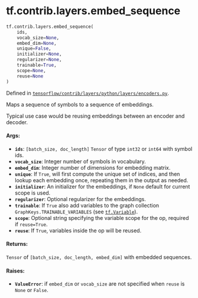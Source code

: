 <div itemscope itemtype="http://developers.google.com/ReferenceObject">
<meta itemprop="name" content="tf.contrib.layers.embed_sequence" />
<meta itemprop="path" content="Stable" />
</div>

# tf.contrib.layers.embed_sequence

``` python
tf.contrib.layers.embed_sequence(
    ids,
    vocab_size=None,
    embed_dim=None,
    unique=False,
    initializer=None,
    regularizer=None,
    trainable=True,
    scope=None,
    reuse=None
)
```



Defined in [`tensorflow/contrib/layers/python/layers/encoders.py`](https://www.tensorflow.org/code/tensorflow/contrib/layers/python/layers/encoders.py).

Maps a sequence of symbols to a sequence of embeddings.

Typical use case would be reusing embeddings between an encoder and decoder.

#### Args:

* <b>`ids`</b>: `[batch_size, doc_length]` `Tensor` of type `int32` or `int64`
    with symbol ids.
* <b>`vocab_size`</b>: Integer number of symbols in vocabulary.
* <b>`embed_dim`</b>: Integer number of dimensions for embedding matrix.
* <b>`unique`</b>: If `True`, will first compute the unique set of indices, and then
       lookup each embedding once, repeating them in the output as needed.
* <b>`initializer`</b>: An initializer for the embeddings, if `None` default for
      current scope is used.
* <b>`regularizer`</b>: Optional regularizer for the embeddings.
* <b>`trainable`</b>: If `True` also add variables to the graph collection
    `GraphKeys.TRAINABLE_VARIABLES` (see <a href="../../../tf/Variable.md"><code>tf.Variable</code></a>).
* <b>`scope`</b>: Optional string specifying the variable scope for the op, required
      if `reuse=True`.
* <b>`reuse`</b>: If `True`, variables inside the op will be reused.


#### Returns:

`Tensor` of `[batch_size, doc_length, embed_dim]` with embedded sequences.


#### Raises:

* <b>`ValueError`</b>: if `embed_dim` or `vocab_size` are not specified when
    `reuse` is `None` or `False`.